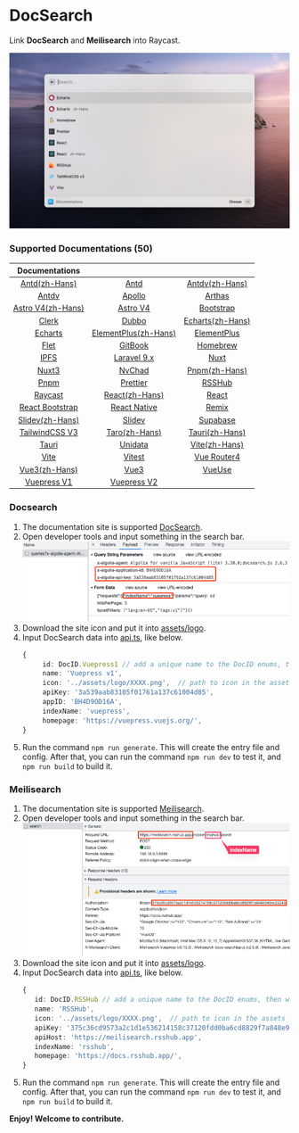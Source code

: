 # DocSearch

Link **DocSearch** and **Meilisearch** into Raycast.

![interface](./metadata/docsearch-1.png)

### Supported Documentations (50)

|                    Documentations                     |                                                         |                                                              |
| :---------------------------------------------------: | :-----------------------------------------------------: | :----------------------------------------------------------: |
|     [Antd(zh-Hans)](https://ant.design/index-cn)      |               [Antd](https://ant.design/)               |   [Antdv(zh-Hans)](https://antdv.com/components/overview)    |
|   [Antdv](https://antdv.com/components/overview-cn)   |      [Apollo](https://www.apollographql.com/docs)       |             [Arthas](https://arthas.aliyun.com/)             |
| [Astro V4(zh-Hans)](https://docs.astro.build/zh-cn/)  |          [Astro V4](https://docs.astro.build/)          |            [Bootstrap](https://getbootstrap.com/)            |
|              [Clerk](https://clerk.dev)               |           [Dubbo](https://dubbo.apache.org/)            | [Echarts(zh-Hans)](https://echarts.apache.org/zh/index.html) |
|  [Echarts](https://echarts.apache.org/en/index.html)  | [ElementPlus(zh-Hans)](https://element-plus.org/zh-CN/) |        [ElementPlus](https://element-plus.org/en-US/)        |
|               [Flet](https://flet.dev/)               |          [GitBook](https://docs.gitbook.com/)           |                 [Homebrew](https://brew.sh/)                 |
|            [IPFS](https://docs.ipfs.tech/)            |           [Laravel 9.x](https://laravel.com/)           |                 [Nuxt](https://nuxtjs.org/)                  |
|            [Nuxt3](https://v3.nuxtjs.org/)            |              [NvChad](https://nvchad.com/)              |             [Pnpm(zh-Hans)](https://pnpm.io/zh)              |
|              [Pnpm](https://pnpm.io/zh)               |            [Prettier](https://prettier.io/)             |              [RSSHub](https://docs.rsshub.app/)              |
|      [Raycast](https://developers.raycast.com/)       |     [React(zh-Hans)](https://zh-hans.reactjs.org/)      |                [React](https://reactjs.org/)                 |
| [React Bootstrap](https://react-bootstrap.github.io/) |        [React Native](https://reactnative.dev/)         |                 [Remix](https://remix.run/)                  |
|        [Slidev(zh-Hans)](https://cn.sli.dev/)         |               [Slidev](https://sli.dev/)                |            [Supabase](https://supabase.com/docs)             |
|      [TailwindCSS V3](https://tailwindcss.com/)       |      [Taro(zh-Hans)](https://docs.taro.zone/docs/)      |          [Tauri(zh-Hans)](https://tauri.app/zh-cn/)          |
|              [Tauri](https://tauri.app/)              |             [Unidata](https://unidata.app/)             |           [Vite(zh-Hans)](https://cn.vitejs.dev/)            |
|              [Vite](https://vitejs.dev/)              |              [Vitest](https://vitest.dev/)              |           [Vue Router4](https://router.vuejs.org/)           |
|          [Vue3(zh-Hans)](https://vuejs.org/)          |               [Vue3](https://vuejs.org/)                |                [VueUse](https://vueuse.org/)                 |
|      [Vuepress V1](https://vuepress.vuejs.org/)       |      [Vuepress V2](https://v2.vuepress.vuejs.org/)      |

### Docsearch

1. The documentation site is supported [DocSearch](https://docsearch.camunda.com/).
2. Open developer tools and input something in the search bar.
   ![developer_tools](./assets/developer_tools_DocSearch.png)
3. Download the site icon and put it into [assets/logo](assets/logo).
4. Input DocSearch data into [api.ts](/src/data/api.ts), like below.
   ```ts
   {
        id: DocID.Vuepress1 // add a unique name to the DocID enums, then write it here
        name: 'Vuepress v1',
        icon: '../assets/logo/XXXX.png',  // path to icon in the assets folder
        apiKey: '3a539aab83105f01761a137c61004d85',
        appID: 'BH4D9OD16A',
        indexName: 'vuepress',
        homepage: 'https://vuepress.vuejs.org/',
   }
   ```
5. Run the command `npm run generate`. This will create the entry file and config. After that, you can run the command `npm run dev` to test it, and `npm run build` to build it.

### Meilisearch

1. The documentation site is supported [Meilisearch](https://www.meilisearch.com/).
2. Open developer tools and input something in the search bar.
   ![developer_tools](./assets/developer_tools_Meilisearch.png)
3. Download the site icon and put it into [assets/logo](assets/logo).
4. Input DocSearch data into [api.ts](/src/data/api.ts), like below.
   ```ts
   {
      id: DocID.RSSHub // add a unique name to the DocID enums, then write it here
      name: 'RSSHub',
      icon: '../assets/logo/XXXX.png',  // path to icon in the assets folder
      apiKey: '375c36cd9573a2c1d1e536214158c37120fdd0ba6cd8829f7a848e940cc22245',
      apiHost: 'https://meilisearch.rsshub.app',
      indexName: 'rsshub',
      homepage: 'https://docs.rsshub.app/',
   }
   ```
5. Run the command `npm run generate`. This will create the entry file and config. After that, you can run the command `npm run dev` to test it, and `npm run build` to build it.

**Enjoy! Welcome to contribute.**
